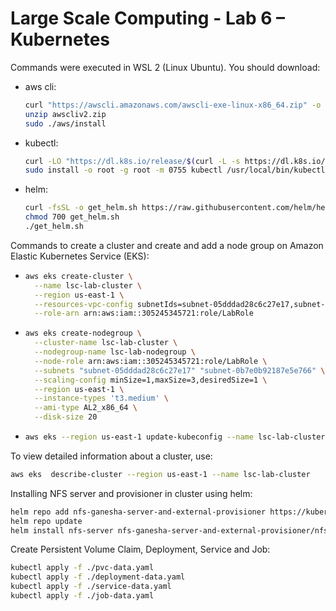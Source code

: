 # Large Scale Computing - Lab 6 – Kubernetes


Commands were executed in WSL 2 (Linux Ubuntu).
You should download:
- aws cli:
  ```bash
  curl "https://awscli.amazonaws.com/awscli-exe-linux-x86_64.zip" -o "awscliv2.zip"
  unzip awscliv2.zip
  sudo ./aws/install
  ```
- kubectl:
  ```bash
  curl -LO "https://dl.k8s.io/release/$(curl -L -s https://dl.k8s.io/release/stable.txt)/bin/linux/amd64/kubectl"
  sudo install -o root -g root -m 0755 kubectl /usr/local/bin/kubectl
  ```
- helm:
  ```bash
  curl -fsSL -o get_helm.sh https://raw.githubusercontent.com/helm/helm/main/scripts/get-helm-3
  chmod 700 get_helm.sh
  ./get_helm.sh
  ```

Commands to create a cluster and create and add a node group on Amazon Elastic Kubernetes Service (EKS):
- ```bash
  aws eks create-cluster \
    --name lsc-lab-cluster \
    --region us-east-1 \
    --resources-vpc-config subnetIds=subnet-05dddad28c6c27e17,subnet-0b7e0b92187e5e766,securityGroupIds=sg-074ddde8595590fbc \
    --role-arn arn:aws:iam::305245345721:role/LabRole
  ```
- ```bash
  aws eks create-nodegroup \
    --cluster-name lsc-lab-cluster \
    --nodegroup-name lsc-lab-nodegroup \
    --node-role arn:aws:iam::305245345721:role/LabRole \
    --subnets "subnet-05dddad28c6c27e17" "subnet-0b7e0b92187e5e766" \
    --scaling-config minSize=1,maxSize=3,desiredSize=1 \
    --region us-east-1 \
    --instance-types 't3.medium' \
    --ami-type AL2_x86_64 \
    --disk-size 20
  ```
- ```bash
  aws eks --region us-east-1 update-kubeconfig --name lsc-lab-cluster
  ```

To view detailed information about a cluster, use:
```bash
aws eks  describe-cluster --region us-east-1 --name lsc-lab-cluster
```

Installing NFS server and provisioner in cluster using helm:
```bash
helm repo add nfs-ganesha-server-and-external-provisioner https://kubernetes-sigs.github.io/nfs-ganesha-server-and-external-provisioner/
helm repo update
helm install nfs-server nfs-ganesha-server-and-external-provisioner/nfs-server-provisioner -f nfs-values-data.yaml
```

Create Persistent Volume Claim, Deployment, Service and Job:
```bash
kubectl apply -f ./pvc-data.yaml
kubectl apply -f ./deployment-data.yaml
kubectl apply -f ./service-data.yaml
kubectl apply -f ./job-data.yaml
```

  
